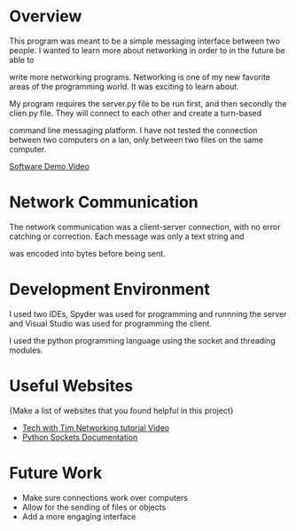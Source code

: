 # Overview

This program was meant to be a simple messaging interface between two people. I wanted to learn more about networking in order to in the future be able to 

write more networking programs. Networking is one of my new favorite areas of the programming world. It was exciting to learn about.

My program requires the server.py file to be run first, and then secondly the clien.py file. They will connect to each other and create a turn-based

command line messaging platform. I have not tested the connection between two computers on a lan, only between two files on the same computer.


[Software Demo Video](https://youtu.be/aGZYFev5S2A)

# Network Communication

The network communication was a client-server connection, with no error catching or correction. Each message was only a text string and

was encoded into bytes before being sent. 

# Development Environment

I used two IDEs, Spyder was used for programming and runnning the server and Visual Studio was used for programming the client.

I used the python programming language using the socket and threading modules.

# Useful Websites

{Make a list of websites that you found helpful in this project}
* [Tech with Tim Networking tutorial Video](https://www.youtube.com/watch?v=3QiPPX-KeSc)
* [Python Sockets Documentation](https://docs.python.org/3/howto/sockets.html)

# Future Work

* Make sure connections work over computers
* Allow for the sending of files or objects
* Add a more engaging interface
